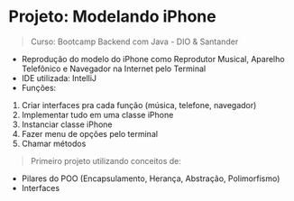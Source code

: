 # Projeto: Modelando iPhone
> Curso: Bootcamp Backend com Java - DIO & Santander
* Reprodução do modelo do iPhone como Reprodutor Musical, Aparelho Telefônico e Navegador na Internet pelo Terminal
* IDE utilizada: IntelliJ
* Funções:
1. Criar interfaces pra cada função (música, telefone, navegador) 
2. Implementar tudo em uma classe iPhone
3. Instanciar classe iPhone  
4. Fazer menu de opções pelo terminal 
5. Chamar métodos 

> Primeiro projeto utilizando conceitos de:
- Pilares do POO (Encapsulamento, Herança, Abstração, Polimorfismo)
- Interfaces
